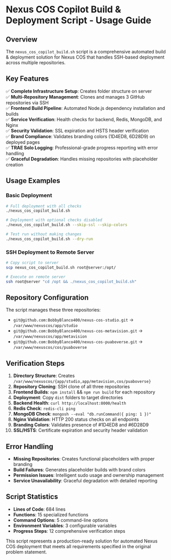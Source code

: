 # Nexus COS Copilot Build & Deployment Script - Usage Guide

## Overview
The `nexus_cos_copilot_build.sh` script is a comprehensive automated build & deployment solution for Nexus COS that handles SSH-based deployment across multiple repositories.

## Key Features
✅ **Complete Infrastructure Setup**: Creates folder structure on server  
✅ **Multi-Repository Management**: Clones and manages 3 GitHub repositories via SSH  
✅ **Frontend Build Pipeline**: Automated Node.js dependency installation and builds  
✅ **Service Verification**: Health checks for backend, Redis, MongoDB, and Nginx  
✅ **Security Validation**: SSL expiration and HSTS header verification  
✅ **Brand Compliance**: Validates branding colors (1D4ED8, 6D28D9) on deployed pages  
✅ **TRAE Solo Logging**: Professional-grade progress reporting with error handling  
✅ **Graceful Degradation**: Handles missing repositories with placeholder creation  

## Usage Examples

### Basic Deployment
```bash
# Full deployment with all checks
./nexus_cos_copilot_build.sh

# Deployment with optional checks disabled
./nexus_cos_copilot_build.sh --skip-ssl --skip-colors

# Test run without making changes
./nexus_cos_copilot_build.sh --dry-run
```

### SSH Deployment to Remote Server
```bash
# Copy script to server
scp nexus_cos_copilot_build.sh root@server:/opt/

# Execute on remote server
ssh root@server "cd /opt && ./nexus_cos_copilot_build.sh"
```

## Repository Configuration
The script manages these three repositories:
- `git@github.com:BobbyBlanco400/nexus-cos-studio.git` → `/var/www/nexuscos/app/studio`
- `git@github.com:BobbyBlanco400/nexus-cos-metavision.git` → `/var/www/nexuscos/app/metavision`  
- `git@github.com:BobbyBlanco400/nexus-cos-puaboverse.git` → `/var/www/nexuscos/cos/puaboverse`

## Verification Steps
1. **Directory Structure**: Creates `/var/www/nexuscos/{app/studio,app/metavision,cos/puaboverse}`
2. **Repository Cloning**: SSH clone of all three repositories
3. **Frontend Builds**: `npm install` && `npm run build` for each repository
4. **Deployment**: Copy `dist` folders to target directories
5. **Backend Health**: `curl http://localhost:8000/health`
6. **Redis Check**: `redis-cli ping`
7. **MongoDB Check**: `mongosh --eval "db.runCommand({ ping: 1 })"`
8. **Nginx Validation**: HTTP 200 status checks on all endpoints
9. **Branding Colors**: Validates presence of #1D4ED8 and #6D28D9
10. **SSL/HSTS**: Certificate expiration and security header validation

## Error Handling
- **Missing Repositories**: Creates functional placeholders with proper branding
- **Build Failures**: Generates placeholder builds with brand colors
- **Permission Issues**: Intelligent sudo usage and ownership management
- **Service Unavailability**: Graceful degradation with detailed reporting

## Script Statistics
- **Lines of Code**: 684 lines
- **Functions**: 15 specialized functions
- **Command Options**: 5 command-line options
- **Environment Variables**: 3 configurable variables
- **Progress Steps**: 12 comprehensive verification steps

This script represents a production-ready solution for automated Nexus COS deployment that meets all requirements specified in the original problem statement.